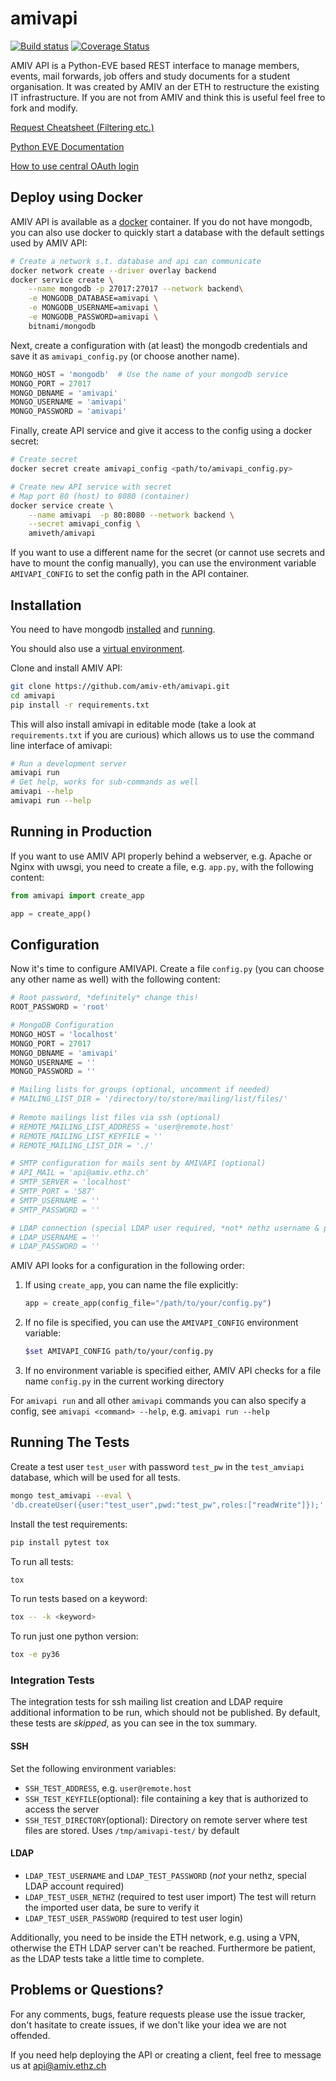 # amivapi

[![Build status](https://secure.travis-ci.org/amiv-eth/amivapi.png?branch=master)](https://secure.travis-ci.org/amiv-eth/amivapi)
[![Coverage Status](https://coveralls.io/repos/amiv-eth/amivapi/badge.svg)](https://coveralls.io/r/amiv-eth/amivapi)

AMIV API is a Python-EVE based REST interface to manage members, events, mail forwards, job offers and study documents for a student organisation. It was created by AMIV an der ETH to restructure the existing IT infrastructure. If you are not from AMIV and think this is useful feel free to fork and modify.

[Request Cheatsheet (Filtering etc.)](docs/Cheatsheet.md)

[Python EVE Documentation](http://python-eve.org/features.html)

[How to use central OAuth login](docs/OAuth.md)

## Deploy using Docker

AMIV API is available as a [docker](https://www.docker.com) container.
If you do not have mongodb, you can also use docker to quickly start
a database with the default settings used by AMIV API:

```sh
# Create a network s.t. database and api can communicate
docker network create --driver overlay backend
docker service create \
    --name mongodb -p 27017:27017 --network backend\
    -e MONGODB_DATABASE=amivapi \
    -e MONGODB_USERNAME=amivapi \
    -e MONGODB_PASSWORD=amivapi \
    bitnami/mongodb
```

Next, create a configuration with (at least) the mongodb credentials and save
it as `amivapi_config.py` (or choose another name).

```python
MONGO_HOST = 'mongodb'  # Use the name of your mongodb service
MONGO_PORT = 27017
MONGO_DBNAME = 'amivapi'
MONGO_USERNAME = 'amivapi'
MONGO_PASSWORD = 'amivapi'
```

Finally, create API service and give it access to the config using a docker
secret:

```sh
# Create secret
docker secret create amivapi_config <path/to/amivapi_config.py>

# Create new API service with secret
# Map port 80 (host) to 8080 (container)
docker service create \
    --name amivapi  -p 80:8080 --network backend \
    --secret amivapi_config \
    amiveth/amivapi
```

If you want to use a different name for the secret (or cannot use secrets
and have to mount the config manually), you can use the environment
variable `AMIVAPI_CONFIG` to set the config path in the API container.

## Installation

You need to have mongodb [installed](https://docs.mongodb.com/manual/installation/) and [running](https://docs.mongodb.com/manual/tutorial/manage-mongodb-processes/).

You should also use a [virtual environment](http://docs.python-guide.org/en/latest/dev/virtualenvs/).

Clone and install AMIV API:

```sh
git clone https://github.com/amiv-eth/amivapi.git
cd amivapi
pip install -r requirements.txt
```

This will also install amivapi in editable mode (take a look at
`requirements.txt` if you are curious) which allows us to use the command
line interface of amivapi:

```sh
# Run a development server
amivapi run
# Get help, works for sub-commands as well
amivapi --help
amivapi run --help
```

## Running in Production

If you want to use AMIV API properly behind a webserver, e.g. Apache or Nginx
with uwsgi, you need to create a file, e.g. `app.py`, with the following content:

```python
from amivapi import create_app

app = create_app()
```

## Configuration

Now it's time to configure AMIVAPI. Create a file `config.py`
(you can choose any other name as well) with the following content:

```python
# Root password, *definitely* change this!
ROOT_PASSWORD = 'root'

# MongoDB Configuration
MONGO_HOST = 'localhost'
MONGO_PORT = 27017
MONGO_DBNAME = 'amivapi'
MONGO_USERNAME = ''
MONGO_PASSWORD = ''

# Mailing lists for groups (optional, uncomment if needed)
# MAILING_LIST_DIR = '/directory/to/store/mailing/list/files/'
    
# Remote mailings list files via ssh (optional)
# REMOTE_MAILING_LIST_ADDRESS = 'user@remote.host'
# REMOTE_MAILING_LIST_KEYFILE = ''
# REMOTE_MAILING_LIST_DIR = './'

# SMTP configuration for mails sent by AMIVAPI (optional)
# API_MAIL = 'api@amiv.ethz.ch'
# SMTP_SERVER = 'localhost'
# SMTP_PORT = '587'
# SMTP_USERNAME = ''
# SMTP_PASSWORD = ''

# LDAP connection (special LDAP user required, *not* nethz username & password)
# LDAP_USERNAME = ''
# LDAP_PASSWORD = ''
```

AMIV API looks for a configuration in the following order:

1. If using `create_app`, you can name the file explicitly:

   ```python 
   app = create_app(config_file="/path/to/your/config.py")
   ```

2. If no file is specified, you can use the `AMIVAPI_CONFIG` environment
   variable:

   ```sh
   $set AMIVAPI_CONFIG path/to/your/config.py
   ```

3. If no environment variable is specified either, AMIV API checks for a file
   name `config.py` in the current working directory

For `amivapi run` and all other `amivapi` commands you can also specify a
config, see `amivapi <command> --help`, e.g. `amivapi run --help`


## Running The Tests

Create a test user `test_user` with password `test_pw` in the `test_amviapi`
database, which will be used for all tests.

```sh
mongo test_amivapi --eval \
'db.createUser({user:"test_user",pwd:"test_pw",roles:["readWrite"]});'
```

Install the test requirements:

```sh
pip install pytest tox
```
To run all tests:

```sh
tox
```

To run tests based on a keyword:

```sh
tox -- -k <keyword>
```

To run just one python version:

```sh
tox -e py36
```

### Integration Tests

The integration tests for ssh mailing list creation and LDAP require additional
information to be run, which should not be published.
By default, these tests are *skipped*, as you can see in the tox summary.

#### SSH

Set the following environment variables:

- `SSH_TEST_ADDRESS`, e.g. `user@remote.host`
- `SSH_TEST_KEYFILE`(optional): file containing a key that
  is authorized to access the server 
- `SSH_TEST_DIRECTORY`(optional): Directory on remote server where test files
  are stored. Uses  `/tmp/amivapi-test/` by default

#### LDAP

- `LDAP_TEST_USERNAME` and `LDAP_TEST_PASSWORD`
  (*not* your nethz, special LDAP account required)
- `LDAP_TEST_USER_NETHZ` (required to test user import)
  The test will return the imported user data, be sure to verify it
- `LDAP_TEST_USER_PASSWORD` (required to test user login)

Additionally, you need to be inside the ETH network, e.g. using a VPN, otherwise the ETH LDAP server can't be reached. Furthermore be patient,
as the LDAP tests take a little time to complete.

## Problems or Questions?

For any comments, bugs, feature requests please use the issue tracker, don't hasitate to create issues, if we don't like your idea we are not offended.

If you need help deploying the API or creating a client, feel free to message us at api@amiv.ethz.ch

